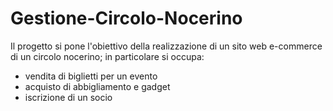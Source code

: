 # Gestione-Circolo-Nocerino
Il progetto si pone l'obiettivo della realizzazione di un sito web e-commerce di un circolo nocerino; in particolare si occupa:
  - vendita di biglietti per un evento
  - acquisto di abbigliamento e gadget
  - iscrizione di un socio
